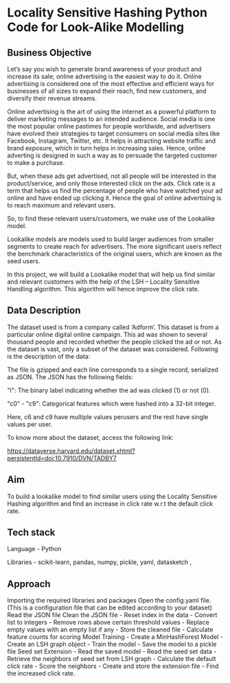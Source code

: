 # Locality Sensitive Hashing Python Code for Look-Alike Modelling

## Business Objective

Let’s say you wish to generate brand awareness of your product and increase its sale; online advertising is the easiest way to do it. Online advertising is considered one of the most effective and efficient ways for businesses of all sizes to expand their reach, find new customers, and diversify their revenue streams.

 

Online advertising is the art of using the internet as a powerful platform to deliver marketing messages to an intended audience. Social media is one the most popular online pastimes for people worldwide, and advertisers have evolved their strategies to target consumers on social media sites like Facebook, Instagram, Twitter, etc. It helps in attracting website traffic and brand exposure, which in turn helps in increasing sales. Hence, online adverting is designed in such a way as to persuade the targeted customer to make a purchase. 

 

But, when these ads get advertised, not all people will be interested in the product/service, and only those interested click on the ads. Click rate is a term that helps us find the percentage of people who have watched your ad online and have ended up clicking it. Hence the goal of online advertising is to reach maximum and relevant users. 

 

So, to find these relevant users/customers, we make use of the Lookalike model. 

Lookalike models are models used to build larger audiences from smaller segments to create reach for advertisers. The more significant users reflect the benchmark characteristics of the original users, which are known as the seed users. 

 

In this project, we will build a Lookalike model that will help us find similar and relevant customers with the help of the LSH – Locality Sensitive Handling algorithm. This algorithm will hence improve the click rate.

 

 

## Data Description 


The dataset used is from a company called ‘Adform’. This dataset is from a particular online digital online campaign. This ad was shown to several thousand people and recorded whether the people clicked the ad or not. As the dataset is vast, only a subset of the dataset was considered. Following is the description of the data:

 

The file is gzipped and each line corresponds to a single record, serialized as JSON. The JSON has the following fields:

"l": The binary label indicating whether the ad was clicked (1) or not (0).

"c0" - "c9": Categorical features which were hashed into a 32-bit integer.

Here, c6 and c9 have multiple values perusers and the rest have single values per user.

To know more about the dataset, access the following link:

https://dataverse.harvard.edu/dataset.xhtml?persistentId=doi:10.7910/DVN/TADBY7

 

## Aim


To build a lookalike model to find similar users using the Locality Sensitive Hashing algorithm and find an increase in click rate w.r.t the default click rate.


## Tech stack 

Language - Python

Libraries - scikit-learn, pandas, numpy, pickle, yaml, datasketch ,

 

## Approach 

Importing the required libraries and packages
Open the config.yaml file. (This is a configuration file that can be edited according to your dataset)
Read the JSON file
Clean the JSON file
    - Reset index in the data
    - Convert list to integers
    - Remove rows above certain threshold values
    - Replace empty values with an empty list if any
    - Store the cleaned file
    - Calculate feature counts for scoring
Model Training
    - Create a MinHashForest Model
    - Create an LSH graph object
    - Train the model
    - Save the model to a pickle file
Seed set Extension
    - Read the saved model
    - Read the seed set data
    - Retrieve the neighbors of seed set from LSH graph
    - Calculate the default click rate
    - Score the neighbors
    - Create and store the extension file
    - Find the increased click rate.
